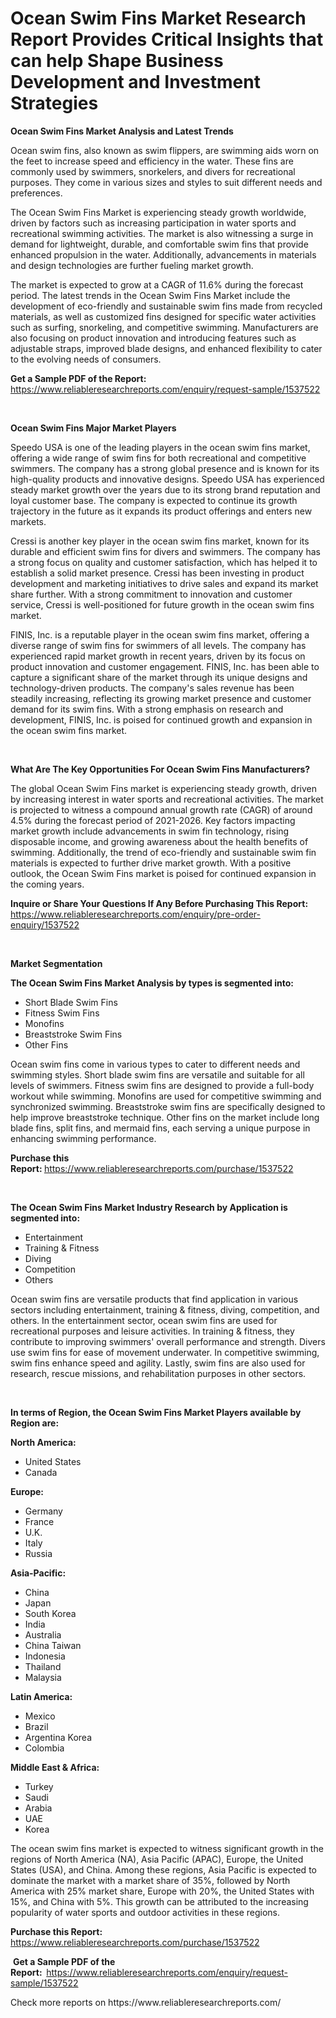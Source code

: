 <p><h1>Ocean Swim Fins Market Research Report Provides Critical Insights that can help Shape Business Development and Investment Strategies</h1></p><p><strong>Ocean Swim Fins Market Analysis and Latest Trends</strong></p>
<p><p>Ocean swim fins, also known as swim flippers, are swimming aids worn on the feet to increase speed and efficiency in the water. These fins are commonly used by swimmers, snorkelers, and divers for recreational purposes. They come in various sizes and styles to suit different needs and preferences.</p><p>The Ocean Swim Fins Market is experiencing steady growth worldwide, driven by factors such as increasing participation in water sports and recreational swimming activities. The market is also witnessing a surge in demand for lightweight, durable, and comfortable swim fins that provide enhanced propulsion in the water. Additionally, advancements in materials and design technologies are further fueling market growth.</p><p>The market is expected to grow at a CAGR of 11.6% during the forecast period. The latest trends in the Ocean Swim Fins Market include the development of eco-friendly and sustainable swim fins made from recycled materials, as well as customized fins designed for specific water activities such as surfing, snorkeling, and competitive swimming. Manufacturers are also focusing on product innovation and introducing features such as adjustable straps, improved blade designs, and enhanced flexibility to cater to the evolving needs of consumers.</p></p>
<p><strong>Get a Sample PDF of the Report:&nbsp;</strong> <a href="https://www.reliableresearchreports.com/enquiry/request-sample/1537522">https://www.reliableresearchreports.com/enquiry/request-sample/1537522</a></p>
<p>&nbsp;</p>
<p><strong>Ocean Swim Fins Major Market Players</strong></p>
<p><p>Speedo USA is one of the leading players in the ocean swim fins market, offering a wide range of swim fins for both recreational and competitive swimmers. The company has a strong global presence and is known for its high-quality products and innovative designs. Speedo USA has experienced steady market growth over the years due to its strong brand reputation and loyal customer base. The company is expected to continue its growth trajectory in the future as it expands its product offerings and enters new markets.</p><p>Cressi is another key player in the ocean swim fins market, known for its durable and efficient swim fins for divers and swimmers. The company has a strong focus on quality and customer satisfaction, which has helped it to establish a solid market presence. Cressi has been investing in product development and marketing initiatives to drive sales and expand its market share further. With a strong commitment to innovation and customer service, Cressi is well-positioned for future growth in the ocean swim fins market.</p><p>FINIS, Inc. is a reputable player in the ocean swim fins market, offering a diverse range of swim fins for swimmers of all levels. The company has experienced rapid market growth in recent years, driven by its focus on product innovation and customer engagement. FINIS, Inc. has been able to capture a significant share of the market through its unique designs and technology-driven products. The company's sales revenue has been steadily increasing, reflecting its growing market presence and customer demand for its swim fins. With a strong emphasis on research and development, FINIS, Inc. is poised for continued growth and expansion in the ocean swim fins market.</p></p>
<p>&nbsp;</p>
<p><strong>What Are The Key Opportunities For Ocean Swim Fins Manufacturers?</strong></p>
<p><p>The global Ocean Swim Fins market is experiencing steady growth, driven by increasing interest in water sports and recreational activities. The market is projected to witness a compound annual growth rate (CAGR) of around 4.5% during the forecast period of 2021-2026. Key factors impacting market growth include advancements in swim fin technology, rising disposable income, and growing awareness about the health benefits of swimming. Additionally, the trend of eco-friendly and sustainable swim fin materials is expected to further drive market growth. With a positive outlook, the Ocean Swim Fins market is poised for continued expansion in the coming years.</p></p>
<p><strong>Inquire or Share Your Questions If Any Before Purchasing This Report:</strong> <a href="https://www.reliableresearchreports.com/enquiry/pre-order-enquiry/1537522">https://www.reliableresearchreports.com/enquiry/pre-order-enquiry/1537522</a></p>
<p>&nbsp;</p>
<p><strong>Market Segmentation</strong></p>
<p><strong>The Ocean Swim Fins Market Analysis by types is segmented into:</strong></p>
<p><ul><li>Short Blade Swim Fins</li><li>Fitness Swim Fins</li><li>Monofins</li><li>Breaststroke Swim Fins</li><li>Other Fins</li></ul></p>
<p><p>Ocean swim fins come in various types to cater to different needs and swimming styles. Short blade swim fins are versatile and suitable for all levels of swimmers. Fitness swim fins are designed to provide a full-body workout while swimming. Monofins are used for competitive swimming and synchronized swimming. Breaststroke swim fins are specifically designed to help improve breaststroke technique. Other fins on the market include long blade fins, split fins, and mermaid fins, each serving a unique purpose in enhancing swimming performance.</p></p>
<p><strong>Purchase this Report:&nbsp;</strong><a href="https://www.reliableresearchreports.com/purchase/1537522">https://www.reliableresearchreports.com/purchase/1537522</a></p>
<p>&nbsp;</p>
<p><strong>The Ocean Swim Fins Market Industry Research by Application is segmented into:</strong></p>
<p><ul><li>Entertainment</li><li>Training & Fitness</li><li>Diving</li><li>Competition</li><li>Others</li></ul></p>
<p><p>Ocean swim fins are versatile products that find application in various sectors including entertainment, training & fitness, diving, competition, and others. In the entertainment sector, ocean swim fins are used for recreational purposes and leisure activities. In training & fitness, they contribute to improving swimmers' overall performance and strength. Divers use swim fins for ease of movement underwater. In competitive swimming, swim fins enhance speed and agility. Lastly, swim fins are also used for research, rescue missions, and rehabilitation purposes in other sectors.</p></p>
<p>&nbsp;</p>
<p><strong>In terms of Region, the Ocean Swim Fins Market Players available by Region are:</strong></p>
<p>
    <p> <strong> North America: </strong>
        <ul>
            <li>United States</li>
            <li>Canada</li>
        </ul>
        </p> 
    <p> <strong> Europe: </strong>
        <ul>
            <li>Germany</li>
            <li>France</li>
            <li>U.K.</li>
            <li>Italy</li>
            <li>Russia</li>
        </ul>
        </p> 
    <p> <strong> Asia-Pacific: </strong>
        <ul>
            <li>China</li>
            <li>Japan</li>
            <li>South Korea</li>
            <li>India</li>
            <li>Australia</li>
            <li>China Taiwan</li>
            <li>Indonesia</li>
            <li>Thailand</li>
            <li>Malaysia</li>
        </ul>
        </p> 
    <p> <strong> Latin America: </strong>
        <ul>
            <li>Mexico</li>
            <li>Brazil</li>
            <li>Argentina Korea</li>
            <li>Colombia</li>
        </ul>
        </p> 
    <p> <strong> Middle East & Africa: </strong>
        <ul>
            <li>Turkey</li>
            <li>Saudi</li>
            <li>Arabia</li>
            <li>UAE</li>
            <li>Korea</li>
        </ul>
    </p>
    </p>
<p><p>The ocean swim fins market is expected to witness significant growth in the regions of North America (NA), Asia Pacific (APAC), Europe, the United States (USA), and China. Among these regions, Asia Pacific is expected to dominate the market with a market share of 35%, followed by North America with 25% market share, Europe with 20%, the United States with 15%, and China with 5%. This growth can be attributed to the increasing popularity of water sports and outdoor activities in these regions.</p></p>
<p><strong>Purchase this Report: </strong><a href="https://www.reliableresearchreports.com/purchase/1537522">https://www.reliableresearchreports.com/purchase/1537522</a></p>
<p>&nbsp;<strong>Get a Sample PDF of the Report:&nbsp;&nbsp;</strong><a href="https://www.reliableresearchreports.com/enquiry/request-sample/1537522">https://www.reliableresearchreports.com/enquiry/request-sample/1537522</a></p>
<p><strong></strong></p>
<p>Check more reports on https://www.reliableresearchreports.com/</p>